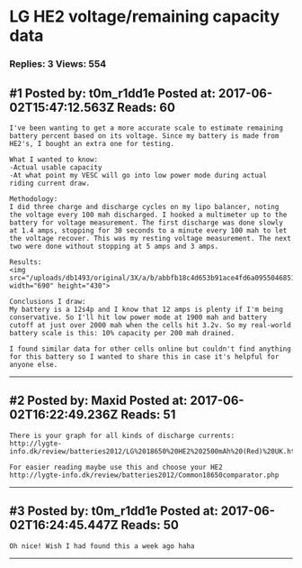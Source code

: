 # LG HE2 voltage/remaining capacity data

### Replies: 3 Views: 554

## \#1 Posted by: t0m_r1dd1e Posted at: 2017-06-02T15:47:12.563Z Reads: 60

```
I've been wanting to get a more accurate scale to estimate remaining battery percent based on its voltage. Since my battery is made from HE2's, I bought an extra one for testing. 

What I wanted to know: 
-Actual usable capacity
-At what point my VESC will go into low power mode during actual riding current draw.

Methodology:
I did three charge and discharge cycles on my lipo balancer, noting the voltage every 100 mah discharged. I hooked a multimeter up to the battery for voltage measurement. The first discharge was done slowly at 1.4 amps, stopping for 30 seconds to a minute every 100 mah to let the voltage recover. This was my resting voltage measurement. The next two were done without stopping at 5 amps and 3 amps. 

Results:
<img src="/uploads/db1493/original/3X/a/b/abbfb18c4d653b91ace4fd6a0955046851f8bcc3.PNG" width="690" height="430">

Conclusions I draw:
My battery is a 12s4p and I know that 12 amps is plenty if I'm being conservative. So I'll hit low power mode at 1900 mah and battery cutoff at just over 2000 mah when the cells hit 3.2v. So my real-world battery scale is this: 10% capacity per 200 mah drained. 

I found similar data for other cells online but couldn't find anything for this battery so I wanted to share this in case it's helpful for anyone else.
```

---
## \#2 Posted by: Maxid Posted at: 2017-06-02T16:22:49.236Z Reads: 51

```
There is your graph for all kinds of discharge currents:
http://lygte-info.dk/review/batteries2012/LG%2018650%20HE2%202500mAh%20(Red)%20UK.html

For easier reading maybe use this and choose your HE2
http://lygte-info.dk/review/batteries2012/Common18650comparator.php
```

---
## \#3 Posted by: t0m_r1dd1e Posted at: 2017-06-02T16:24:45.447Z Reads: 50

```
Oh nice! Wish I had found this a week ago haha
```

---
